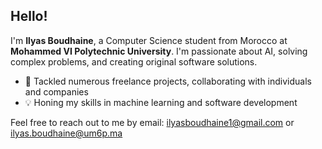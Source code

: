 ## Hello!

I'm **Ilyas Boudhaine**, a Computer Science student from Morocco at **Mohammed VI Polytechnic University**. I'm passionate about AI, solving complex problems, and creating original software solutions.

- 🌟 Tackled numerous freelance projects, collaborating with individuals and companies
- 💡 Honing my skills in machine learning and software development

Feel free to reach out to me by email: [ilyasboudhaine1@gmail.com](mailto:ilyasboudhaine1@gmail.com) or [ilyas.boudhaine@um6p.ma](mailto:ilyas.boudhaine@um6p.ma)
